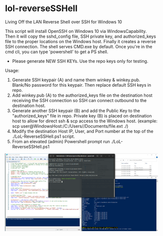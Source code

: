 # lol-reverseSSHell
Living Off the LAN Reverse Shell over SSH for Windows 10

This script will install OpenSSH on Windows 10 via WindowsCapability. Then it will copy the sshd_config file, SSH private key, and authorized_keys file to the proper locations on the Windows host. Finally it creates a reverse SSH connection. The shell serves CMD.exe by default. Once you're in the cmd cli, you can type 'powershell' to get a PS shell. 

* Please generate NEW SSH KEYs. Use the repo keys only for testing. 

Usage: 
1. Generate SSH keypair (A) and name them winkey & winkey.pub. Blank/No password for this keypair. Then replace default SSH keys in repo.
2. Add winkey.pub (A) to the authorized_keys file on the destination host receiving the SSH connection so SSH can connect outbound to the destination host. 
3. Generate another SSH keypair (B) and add the Public Key to the "authorized_keys" file in repo. Private key (B) is placed on destination host to allow for direct ssh & scp access to the Windows host. (example: scp user@WindowsHost:/C:/Users/<user>/Documents/file.ext ./)
4. Modify the destination Host IP, User, and Port number at the top of the ./LoL-ReverseSSHell.ps1 script. 
5. From an elevated (admin) Powershell prompt run ./LoL-ReverseSSHell.ps1
 

![alt text](https://github.com/ArronJablonowski/lol-reverseSSHell/blob/main/image.png?raw=true)

